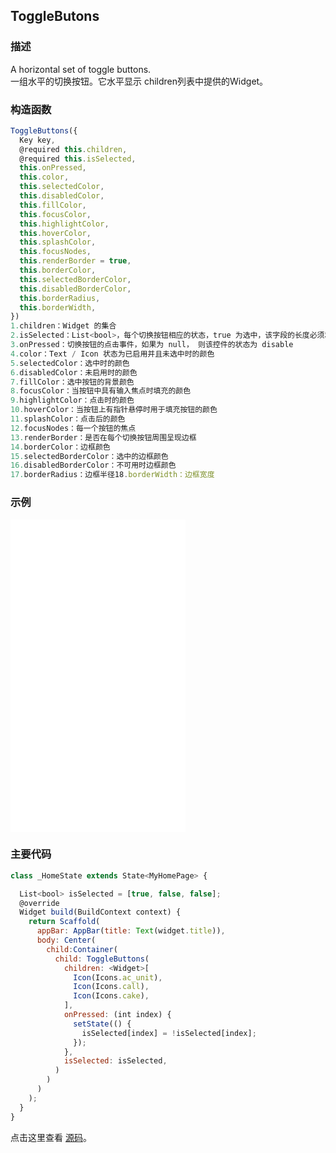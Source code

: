 ## ToggleButons

### 描述
A horizontal set of toggle buttons.  
一组水平的切换按钮。它水平显示 children列表中提供的Widget。

### 构造函数
```javascript
ToggleButtons({
  Key key,
  @required this.children,
  @required this.isSelected,
  this.onPressed,
  this.color,
  this.selectedColor,
  this.disabledColor,
  this.fillColor,
  this.focusColor,
  this.highlightColor,
  this.hoverColor,
  this.splashColor,
  this.focusNodes,
  this.renderBorder = true,
  this.borderColor,
  this.selectedBorderColor,
  this.disabledBorderColor,
  this.borderRadius,
  this.borderWidth,
})
1.children：Widget 的集合
2.isSelected：List<bool>，每个切换按钮相应的状态，true 为选中，该字段的长度必须和 children 的长度一致
3.onPressed：切换按钮的点击事件，如果为 null， 则该控件的状态为 disable
4.color：Text / Icon 状态为已启用并且未选中时的颜色
5.selectedColor：选中时的颜色
6.disabledColor：未启用时的颜色
7.fillColor：选中按钮的背景颜色
8.focusColor：当按钮中具有输入焦点时填充的颜色
9.highlightColor：点击时的颜色
10.hoverColor：当按钮上有指针悬停时用于填充按钮的颜色
11.splashColor：点击后的颜色
12.focusNodes：每一个按钮的焦点
13.renderBorder：是否在每个切换按钮周围呈现边框
14.borderColor：边框颜色
15.selectedBorderColor：选中的边框颜色
16.disabledBorderColor：不可用时边框颜色
17.borderRadius：边框半径18.borderWidth：边框宽度
```


### 示例  
<iframe src="./web/index.html" width="280px" height="500px" frameborder="0" scrolling="no"></iframe>

### 主要代码
```javascript
class _HomeState extends State<MyHomePage> {

  List<bool> isSelected = [true, false, false];
  @override
  Widget build(BuildContext context) {
    return Scaffold(
      appBar: AppBar(title: Text(widget.title)),
      body: Center(
        child:Container(
          child: ToggleButtons(
            children: <Widget>[
              Icon(Icons.ac_unit),
              Icon(Icons.call),
              Icon(Icons.cake),
            ],
            onPressed: (int index) {
              setState(() {
                isSelected[index] = !isSelected[index];
              });
            },
            isSelected: isSelected,
          )
        )
      )
    );
  }
}
```

点击这里查看 [源码](./web/main.dart)。

